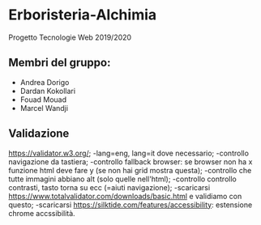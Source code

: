 # Erboristeria-Alchimia
Progetto Tecnologie Web 2019/2020

## Membri del gruppo:

* Andrea Dorigo
* Dardan Kokollari
* Fouad Mouad
* Marcel Wandji

## Validazione

https://validator.w3.org/;
-lang=eng, lang=it dove necessario;
-controllo navigazione da tastiera;
-controllo fallback browser: se browser non ha x funzione html deve fare y (se non hai grid mostra questa);
-controllo che tutte immagini abbiano alt (solo quelle nell'html); -controllo controllo contrasti, tasto torna su ecc (=aiuti navigazione);
-scaricarsi https://www.totalvalidator.com/downloads/basic.html e validiamo con questo;
-scaricarsi https://silktide.com/features/accessibility: estensione chrome accssibilità.
